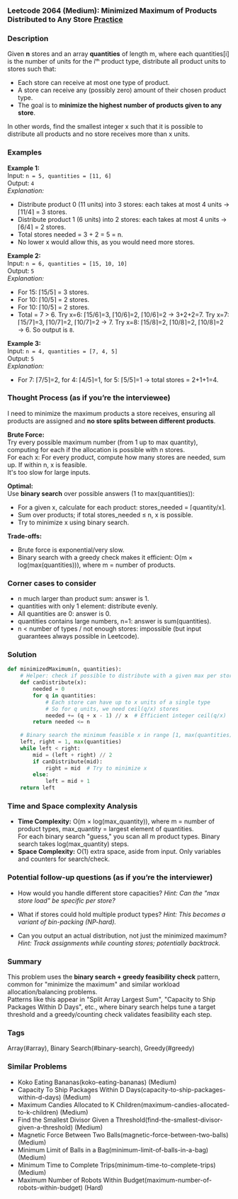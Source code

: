 ### Leetcode 2064 (Medium): Minimized Maximum of Products Distributed to Any Store [Practice](https://leetcode.com/problems/minimized-maximum-of-products-distributed-to-any-store)

### Description  
Given **n** stores and an array **quantities** of length m, where each quantities[i] is the number of units for the iᵗʰ product type, distribute all product units to stores such that:
- Each store can receive at most one type of product.
- A store can receive any (possibly zero) amount of their chosen product type.
- The goal is to **minimize the highest number of products given to any store**.

In other words, find the smallest integer x such that it is possible to distribute all products and no store receives more than x units.

### Examples  

**Example 1:**  
Input: `n = 5, quantities = [11, 6]`  
Output: `4`  
*Explanation:*
- Distribute product 0 (11 units) into 3 stores: each takes at most 4 units → ⌈11/4⌉ = 3 stores.
- Distribute product 1 (6 units) into 2 stores: each takes at most 4 units → ⌈6/4⌉ = 2 stores.
- Total stores needed = 3 + 2 = 5 = n.
- No lower x would allow this, as you would need more stores.

**Example 2:**  
Input: `n = 6, quantities = [15, 10, 10]`  
Output: `5`  
*Explanation:*
- For 15: ⌈15/5⌉ = 3 stores.
- For 10: ⌈10/5⌉ = 2 stores.
- For 10: ⌈10/5⌉ = 2 stores.
- Total = 7 > 6. Try x=6: ⌈15/6⌉=3, ⌈10/6⌉=2, ⌈10/6⌉=2 → 3+2+2=7. Try x=7: ⌈15/7⌉=3, ⌈10/7⌉=2, ⌈10/7⌉=2 → 7. Try x=8: ⌈15/8⌉=2, ⌈10/8⌉=2, ⌈10/8⌉=2 → 6. So output is `8`.

**Example 3:**  
Input: `n = 4, quantities = [7, 4, 5]`  
Output: `5`  
*Explanation:*
- For 7: ⌈7/5⌉=2, for 4: ⌈4/5⌉=1, for 5: ⌈5/5⌉=1 → total stores = 2+1+1=4.

### Thought Process (as if you’re the interviewee)  
I need to minimize the maximum products a store receives, ensuring all products are assigned and **no store splits between different products**.

**Brute Force:**  
Try every possible maximum number (from 1 up to max quantity), computing for each if the allocation is possible with n stores.  
For each x: For every product, compute how many stores are needed, sum up. If within n, x is feasible.  
It's too slow for large inputs.

**Optimal:**  
Use **binary search** over possible answers (1 to max(quantities)):
- For a given x, calculate for each product: stores_needed = ⌈quantity/x⌉.
- Sum over products; if total stores_needed ≤ n, x is possible.
- Try to minimize x using binary search.

**Trade-offs:**  
- Brute force is exponential/very slow.
- Binary search with a greedy check makes it efficient: O(m × log(max(quantities))), where m = number of products.

### Corner cases to consider  
- n much larger than product sum: answer is 1.
- quantities with only 1 element: distribute evenly.
- All quantities are 0: answer is 0.
- quantities contains large numbers, n=1: answer is sum(quantities).
- n < number of types / not enough stores: impossible (but input guarantees always possible in Leetcode).

### Solution

```python
def minimizedMaximum(n, quantities):
    # Helper: check if possible to distribute with a given max per store x
    def canDistribute(x):
        needed = 0
        for q in quantities:
            # Each store can have up to x units of a single type
            # So for q units, we need ceil(q/x) stores
            needed += (q + x - 1) // x  # Efficient integer ceil(q/x)
        return needed <= n
    
    # Binary search the minimum feasible x in range [1, max(quantities)]
    left, right = 1, max(quantities)
    while left < right:
        mid = (left + right) // 2
        if canDistribute(mid):
            right = mid  # Try to minimize x
        else:
            left = mid + 1
    return left
```

### Time and Space complexity Analysis  

- **Time Complexity:** O(m × log(max_quantity)), where m = number of product types, max_quantity = largest element of quantities.  
  For each binary search "guess," you scan all m product types. Binary search takes log(max_quantity) steps.
- **Space Complexity:** O(1) extra space, aside from input. Only variables and counters for search/check.

### Potential follow-up questions (as if you’re the interviewer)  

- How would you handle different store capacities?
  *Hint: Can the "max store load" be specific per store?*

- What if stores could hold multiple product types?
  *Hint: This becomes a variant of bin-packing (NP-hard).*

- Can you output an actual distribution, not just the minimized maximum?
  *Hint: Track assignments while counting stores; potentially backtrack.*

### Summary
This problem uses the **binary search + greedy feasibility check** pattern, common for "minimize the maximum" and similar workload allocation/balancing problems.  
Patterns like this appear in "Split Array Largest Sum", "Capacity to Ship Packages Within D Days", etc., where binary search helps tune a target threshold and a greedy/counting check validates feasibility each step.

### Tags
Array(#array), Binary Search(#binary-search), Greedy(#greedy)

### Similar Problems
- Koko Eating Bananas(koko-eating-bananas) (Medium)
- Capacity To Ship Packages Within D Days(capacity-to-ship-packages-within-d-days) (Medium)
- Maximum Candies Allocated to K Children(maximum-candies-allocated-to-k-children) (Medium)
- Find the Smallest Divisor Given a Threshold(find-the-smallest-divisor-given-a-threshold) (Medium)
- Magnetic Force Between Two Balls(magnetic-force-between-two-balls) (Medium)
- Minimum Limit of Balls in a Bag(minimum-limit-of-balls-in-a-bag) (Medium)
- Minimum Time to Complete Trips(minimum-time-to-complete-trips) (Medium)
- Maximum Number of Robots Within Budget(maximum-number-of-robots-within-budget) (Hard)